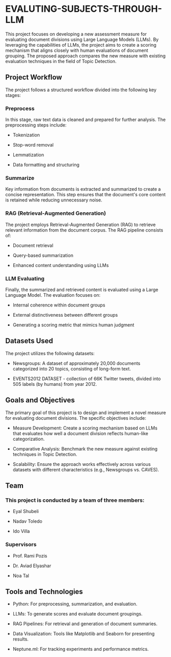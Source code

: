 # EVALUTING-SUBJECTS-THROUGH-LLM
This project focuses on developing a new assessment measure for evaluating document divisions using Large Language Models (LLMs). By leveraging the capabilities of LLMs, the project aims to create a scoring mechanism that aligns closely with human evaluations of document grouping. The proposed approach compares the new measure with existing evaluation techniques in the field of Topic Detection.

## Project Workflow
The project follows a structured workflow divided into the following key stages:
### Preprocess
In this stage, raw text data is cleaned and prepared for further analysis. The preprocessing steps include:

- Tokenization

- Stop-word removal

- Lemmatization

- Data formatting and structuring

### Summarize
Key information from documents is extracted and summarized to create a concise representation. This step ensures that the document's core content is retained while reducing unnecessary noise.

### RAG (Retrieval-Augmented Generation)
The project employs Retrieval-Augmented Generation (RAG) to retrieve relevant information from the document corpus. The RAG pipeline consists of:

- Document retrieval

- Query-based summarization

- Enhanced content understanding using LLMs

### LLM Evaluating
Finally, the summarized and retrieved content is evaluated using a Large Language Model. The evaluation focuses on:

- Internal coherence within document groups

- External distinctiveness between different groups

- Generating a scoring metric that mimics human judgment

## Datasets Used

The project utilizes the following datasets:

- Newsgroups: A dataset of approximately 20,000 documents categorized into 20 topics, consisting of long-form text.

- EVENTS2012 DATASET - collection of 66K Twitter tweets, divided into 505 labels (by humans) from year 2012.

## Goals and Objectives

The primary goal of this project is to design and implement a novel measure for evaluating document divisions. The specific objectives include:

- Measure Development: Create a scoring mechanism based on LLMs that evaluates how well a document division reflects human-like categorization.

- Comparative Analysis: Benchmark the new measure against existing techniques in Topic Detection.

- Scalability: Ensure the approach works effectively across various datasets with different characteristics (e.g., Newsgroups vs. CAVES).

## Team

### This project is conducted by a team of three members:

- Eyal Shubeli

- Nadav Toledo

- Ido Villa

### Supervisors
- Prof. Rami Pozis
  
- Dr. Aviad Elyashar
  
- Noa Tal

## Tools and Technologies

- Python: For preprocessing, summarization, and evaluation.

- LLMs: To generate scores and evaluate document groupings.

- RAG Pipelines: For retrieval and generation of document summaries.

- Data Visualization: Tools like Matplotlib and Seaborn for presenting results.

- Neptune.ml: For tracking experiments and performance metrics.

